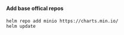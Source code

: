 ###



#### Add base offical repos

```sh
helm repo add minio https://charts.min.io/
helm update
```